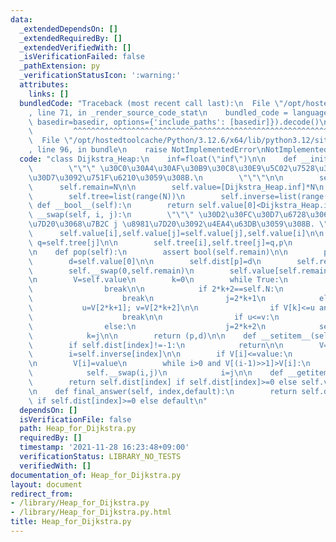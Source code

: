 ```yaml
---
data:
  _extendedDependsOn: []
  _extendedRequiredBy: []
  _extendedVerifiedWith: []
  _isVerificationFailed: false
  _pathExtension: py
  _verificationStatusIcon: ':warning:'
  attributes:
    links: []
  bundledCode: "Traceback (most recent call last):\n  File \"/opt/hostedtoolcache/Python/3.12.6/x64/lib/python3.12/site-packages/onlinejudge_verify/documentation/build.py\"\
    , line 71, in _render_source_code_stat\n    bundled_code = language.bundle(stat.path,\
    \ basedir=basedir, options={'include_paths': [basedir]}).decode()\n          \
    \         ^^^^^^^^^^^^^^^^^^^^^^^^^^^^^^^^^^^^^^^^^^^^^^^^^^^^^^^^^^^^^^^^^^^^^^^^^^^^^^^^^\n\
    \  File \"/opt/hostedtoolcache/Python/3.12.6/x64/lib/python3.12/site-packages/onlinejudge_verify/languages/python.py\"\
    , line 96, in bundle\n    raise NotImplementedError\nNotImplementedError\n"
  code: "class Dijkstra_Heap:\n    inf=float(\"inf\")\n\n    def __init__(self,N):\n\
    \        \"\"\" \u30C0\u30A4\u30AF\u30B9\u30C8\u30E9\u5C02\u7528\u306E\u30D2\u30FC\
    \u30D7\u3092\u751F\u6210\u3059\u308B.\n        \"\"\"\n\n        self.N=N\n  \
    \      self.remain=N\n\n        self.value=[Dijkstra_Heap.inf]*N\n        self.dist=[-1]*N\n\
    \        self.tree=list(range(N))\n        self.inverse=list(range(N))\n\n   \
    \ def __bool__(self):\n        return self.value[0]<Dijkstra_Heap.inf\n\n    def\
    \ __swap(self, i, j):\n        \"\"\" \u30D2\u30FC\u30D7\u6728\u306E\u7B2C i \u8981\
    \u7D20\u3068\u7B2C j \u8981\u7D20\u3092\u4EA4\u63DB\u3059\u308B. \"\"\"\n\n  \
    \      self.value[i],self.value[j]=self.value[j],self.value[i]\n\n        p=self.tree[i];\
    \ q=self.tree[j]\n\n        self.tree[i],self.tree[j]=q,p\n        self.inverse[p],self.inverse[q]=j,i\n\
    \n    def pop(self):\n        assert bool(self.remain)\n\n        p=self.tree[0]\n\
    \        d=self.value[0]\n\n        self.dist[p]=d\n        self.remain-=1\n\n\
    \        self.__swap(0,self.remain)\n        self.value[self.remain]=Dijkstra_Heap.inf\n\
    \n        V=self.value\n        k=0\n        while True:\n            if 2*k+1>=self.N:\n\
    \                break\n\n            if 2*k+2==self.N:\n                if V[k]<=V[2*k+1]:\n\
    \                    break\n                j=2*k+1\n            else:\n     \
    \           u=V[2*k+1]; v=V[2*k+2]\n\n                if V[k]<=u and V[k]<=v:\n\
    \                    break\n\n                if u<=v:\n                    j=2*k+1\n\
    \                else:\n                    j=2*k+2\n            self.__swap(k,j)\n\
    \            k=j\n\n        return (p,d)\n\n    def __setitem__(self, index, value):\n\
    \        if self.dist[index]!=-1:\n            return\n\n        V=self.value\n\
    \        i=self.inverse[index]\n\n        if V[i]<=value:\n            return\n\
    \n        V[i]=value\n        while i>0 and V[(i-1)>>1]>V[i]:\n            j=(i-1)>>1\n\
    \            self.__swap(i,j)\n            i=j\n\n    def __getitem__(self, index):\n\
    \        return self.dist[index] if self.dist[index]>=0 else self.value[self.inverse[index]]\n\
    \n    def final_answer(self, index,default):\n        return self.dist[index]\
    \ if self.dist[index]>=0 else default\n"
  dependsOn: []
  isVerificationFile: false
  path: Heap_for_Dijkstra.py
  requiredBy: []
  timestamp: '2021-11-28 16:23:48+09:00'
  verificationStatus: LIBRARY_NO_TESTS
  verifiedWith: []
documentation_of: Heap_for_Dijkstra.py
layout: document
redirect_from:
- /library/Heap_for_Dijkstra.py
- /library/Heap_for_Dijkstra.py.html
title: Heap_for_Dijkstra.py
---
```

